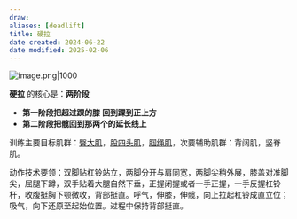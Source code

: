 ```yaml
---
draw:
aliases: [deadlift]
title: 硬拉
date created: 2024-06-22
date modified: 2025-02-06
---
```


![image.png|1000](https://imagehosting4picgo.oss-cn-beijing.aliyuncs.com/imagehosting/fix-dir%2Fpicgo%2Fpicgo-clipboard-images%2F2024%2F07%2F15%2F11-07-51-f437fc21175e9f38fded7f9d9a8a2168-20240715110751-b411cf.png)

<!-- more -->

**硬拉** 的核心是：**两阶段**
- **第一阶段把超过踝的膝** **回到踝到正上方**
- **第二阶段把髋回到那两个的延长线上**

训练主要目标肌群：[臀大肌](臀大肌.md)，[股四头肌](股四头肌.md)，[腘绳肌](腘绳肌.md)，次要辅助肌群：背阔肌，竖脊肌。

动作技术要领：双脚贴杠铃站立，两脚分开与肩同宽，两脚尖稍外展，膝盖对准脚尖，屈腿下蹲，双手贴着大腿自然下垂，正握闭握或者一手正握，一手反握杠铃杆，收腹挺胸下颚微收，背部挺直。呼气，伸膝，伸髋，向上拉起杠铃成直立位；吸气，向下还原至起始位置。过程中保持背部挺直。

  

